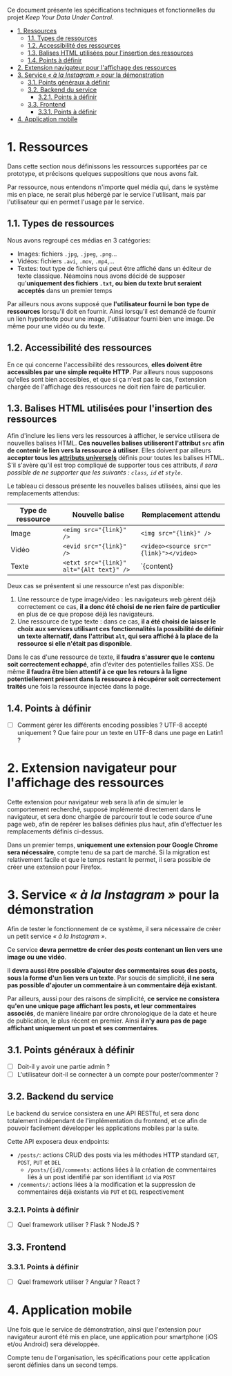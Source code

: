 Ce document présente les spécifications techniques et fonctionnelles du projet *Keep Your Data Under Control*.

- [1. Ressources](#1-ressources)
  - [1.1. Types de ressources](#11-types-de-ressources)
  - [1.2. Accessibilité des ressources](#12-accessibilité-des-ressources)
  - [1.3. Balises HTML utilisées pour l'insertion des ressources](#13-balises-html-utilisées-pour-linsertion-des-ressources)
  - [1.4. Points à définir](#14-points-à-définir)
- [2. Extension navigateur pour l'affichage des ressources](#2-extension-navigateur-pour-laffichage-des-ressources)
- [3. Service *« à la Instagram »* pour la démonstration](#3-service--à-la-instagram--pour-la-démonstration)
  - [3.1. Points généraux à définir](#31-points-généraux-à-définir)
  - [3.2. Backend du service](#32-backend-du-service)
    - [3.2.1. Points à définir](#321-points-à-définir)
  - [3.3. Frontend](#33-frontend)
    - [3.3.1. Points à définir](#331-points-à-définir)
- [4. Application mobile](#4-application-mobile)

# 1. Ressources

Dans cette section nous définissons les ressources supportées par ce prototype, et précisons quelques suppositions que nous avons fait.

Par ressource, nous entendons n'importe quel média qui, dans le système mis en place, ne serait plus hébergé par le service l'utilisant, mais par l'utilisateur qui en permet l'usage par le service.

## 1.1. Types de ressources

Nous avons regroupé ces médias en 3 catégories:
- Images: fichiers `.jpg`, `.jpeg`, `.png`...
- Vidéos: fichiers `.avi`, `.mov`, `.mp4`,...
- Textes: tout type de fichiers qui peut être affiché dans un éditeur de texte classique. Néamoins nous avons décidé de supposer qu'**uniquement des fichiers `.txt`, ou bien du texte brut seraient acceptés** dans un premier temps

Par ailleurs nous avons supposé que **l'utilisateur fourni le bon type de ressources** lorsqu'il doit en fournir. Ainsi lorsqu'il est demandé de fournir un lien hypertexte pour une image, l'utilisateur fourni bien une image. De même pour une vidéo ou du texte.

## 1.2. Accessibilité des ressources

En ce qui concerne l'accessibilité des ressources, **elles doivent être accessibles par une simple requête HTTP**. Par ailleurs nous supposons qu'elles sont bien accesibles, et que si ça n'est pas le cas, l'extension chargée de l'affichage des ressources ne doit rien faire de particulier.

## 1.3. Balises HTML utilisées pour l'insertion des ressources

Afin d'inclure les liens vers les ressources à afficher, le service utilisera de nouvelles balises HTML. **Ces nouvelles balises utiliseront l'attribut `src` afin de contenir le lien vers la ressource à utiliser**. Elles doivent par ailleurs **accepter tous les [attributs universels](https://developer.mozilla.org/fr/docs/Web/HTML/Attributs_universels)** définis pour toutes les balises HTML. S'il s'avère qu'il est trop compliqué de supporter tous ces attributs, *il sera possible de ne supporter que les suivants : `class`, `id` et `style`*.

Le tableau ci dessous présente les nouvelles balises utilisées, ainsi que les remplacements attendus:

| Type de ressource | Nouvelle balise                          | Remplacement attendu                  |
|-------------------|------------------------------------------|---------------------------------------|
| Image             | `<eimg src="{link}" />`                  | `<img src="{link}" />`                |
| Vidéo             | `<evid src="{link}" />`                  | `<video><source src="{link}"></video>`|
| Texte             | `<etxt src="{link}" alt="{Alt text}" />` | `{content}|{Alt text}`   |

Deux cas se présentent si une ressource n'est pas disponible:
1. Une ressource de type image/video : les navigateurs web gèrent déjà correctement ce cas, **il a donc été choisi de ne rien faire de particulier** en plus de ce que propose déjà les navigateurs.
2. Une ressource de type texte : dans ce cas, **il a été choisi de laisser le choix aux services utilisant ces fonctionnalités la possibilité de définir un texte alternatif, dans l'attribut `alt`, qui sera affiché à la place de la ressource si elle n'était pas disponible**.

Dans le cas d'une ressource de texte, **il faudra s'assurer que le contenu soit correctement echappé**, afin d'éviter des potentielles failles XSS. De même **il faudra être bien attentif à ce que les retours à la ligne potentiellement présent dans la ressource à récupérer soit correctement traités** une fois la ressource injectée dans la page.

## 1.4. Points à définir

- [ ] Comment gérer les différents encoding possibles ? UTF-8 accepté uniquement ? Que faire pour un texte en UTF-8 dans une page en Latin1 ?

# 2. Extension navigateur pour l'affichage des ressources

Cette extension pour navigateur web sera là afin de simuler le comportement recherché, supposé implémenté directement dans le navigateur, et sera donc chargée de parcourir tout le code source d'une page web, afin de repérer les balises définies plus haut, afin d'effectuer les remplacements définis ci-dessus.

Dans un premier temps, **uniquement une extension pour Google Chrome sera nécessaire**, compte tenu de sa part de marché. Si la migration est relativement facile et que le temps restant le permet, il sera possible de créer une extension pour Firefox.

# 3. Service *« à la Instagram »* pour la démonstration

Afin de tester le fonctionnement de ce système, il sera nécessaire de créer un petit service *« à la Instagram »*.

Ce service **devra permettre de créer des *posts* contenant un lien vers une image ou une vidéo**.

Il **devra aussi être possible d'ajouter des commentaires sous des posts, sous la forme d'un lien vers un texte**. Par soucis de simplicité, **il ne sera pas possible d'ajouter un commentaire à un commentaire déjà existant**.

Par ailleurs, aussi pour des raisons de simplicité, **ce service ne consistera qu'en une unique page affichant les posts, et leur commentaires associés**, de manière linéaire par ordre chronologique de la date et heure de publication, le plus récent en premier. Ainsi **il n'y aura pas de page affichant uniquement un post et ses commentaires**.

## 3.1. Points généraux à définir

- [ ] Doit-il y avoir une partie admin ?
- [ ] L'utilisateur doit-il se connecter à un compte pour poster/commenter ?

## 3.2. Backend du service

Le backend du service consistera en une API RESTful, et sera donc totalement indépendant de l'implémentation du frontend, et ce afin de pouvoir facilement développer les applications mobiles par la suite.

Cette API exposera deux endpoints:

- `/posts/`: actions CRUD des posts via les méthodes HTTP standard `GET`, `POST`, `PUT` et `DEL`
  - `/posts/{id}/comments`: actions liées à la création de commentaires liés à un post identifié par son identifiant `id` via `POST`
- `/comments/`: actions liées à la modification et la suppression de commentaires déjà existants via `PUT` et `DEL` respectivement

### 3.2.1. Points à définir

- [ ] Quel framework utiliser ? Flask ? NodeJS ?

## 3.3. Frontend

### 3.3.1. Points à définir

- [ ] Quel framework utiliser ? Angular ? React ?

# 4. Application mobile

Une fois que le service de démonstration, ainsi que l'extension pour navigateur auront été mis en place, une application pour smartphone (iOS et/ou Android) sera développée.

Compte tenu de l'organisation, les spécifications pour cette application seront définies dans un second temps.
